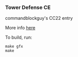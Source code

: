 ### Tower Defense CE

commandblockguy's CC22 entry

More info [here](https://www.cemetech.net/forum/viewtopic.php?p=278115#278115)

To build, run:
```
make gfx
make
```
